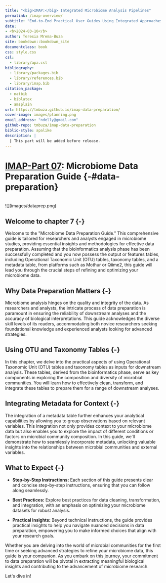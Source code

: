```yaml
--- 
title: "<big>IMAP:</big> Integrated Microbiome Analysis Pipelines"
permalink: /imap-overview/
subtitle: "End-to-End Practical User Guides Using Integrated Approaches"
date:
- <b>2024-03-10</b>
author: Teresia Mrema-Buza
site: bookdown::bookdown_site
documentclass: book
css: style.css
csl: 
  - library/apa.csl
bibliography:
  - library/packages.bib
  - library/references.bib
  - library/imap.bib
citation_package:
  - natbib
  - biblatex
  - amsplain
url: https://tmbuza.github.io/imap-data-preparation/
cover-image: images/planning.png
email_address: "ndelly@gmail.com"
github-repo: tmbuza/imap-data-preparation
biblio-style: apalike
description: |
  | This part will be added before release.
---
```





<!-- # Google fonts -->
<link rel="preconnect" href="https://fonts.googleapis.com">
<link rel="preconnect" href="https://fonts.gstatic.com" crossorigin>
<link href="https://fonts.googleapis.com/css2?family=Anton" rel="stylesheet">
<link href="https://fonts.googleapis.com/css2?family=Roboto:wght@100;300;400;500;700,900&display=swap" rel="stylesheet">
<link href="https://fonts.googleapis.com/css2?family=Oswald:wght@300;400;700&display=swap" rel="stylesheet">
<link href="https://fonts.googleapis.com/css2?family=Merriweather:wght@300;400;700&display=swap" rel="stylesheet">
<link href="https://fonts.googleapis.com/css2?family=Montserrat:wght@100;200;300;400;700&display=swap" rel="stylesheet">

<!-- # CSS -->
<link rel="stylesheet" href="https://cdnjs.cloudflare.com/ajax/libs/font-awesome/5.15.3/css/all.min.css">
<link rel="stylesheet" href="https://cdnjs.cloudflare.com/ajax/libs/animate.css/4.1.1/animate.min.css">


# <u>IMAP-Part 07</u>:  Microbiome Data Preparation Guide {-#data-preparation}

<br>
![](images/dataprep.png)
<br>

## Welcome to chapter 7 {-}

Welcome to the "Microbiome Data Preparation Guide." This comprehensive guide is tailored for researchers and analysts engaged in microbiome studies, providing essential insights and methodologies for effective data preparation. Assuming that the bioinformatics analysis phase has been successfully completed and you now possess the output or features tables, including Operational Taxonomic Unit (OTU) tables, taxonomy tables, and a metadata table, from platforms such as Mothur or Qiime2, this guide will lead you through the crucial steps of refining and optimizing your microbiome data.

## Why Data Preparation Matters {-}

Microbiome analysis hinges on the quality and integrity of the data. As researchers and analysts, the intricate process of data preparation is paramount in ensuring the reliability of downstream analyses and the accuracy of biological interpretations. This guide acknowledges the diverse skill levels of its readers, accommodating both novice researchers seeking foundational knowledge and experienced analysts looking for advanced strategies.

## Using OTU and Taxonomy Tables {-}

In this chapter, we delve into the practical aspects of using Operational Taxonomic Unit (OTU) tables and taxonomy tables as inputs for downstream analysis. These tables, derived from the bioinformatics phase, serve as key components in exploring the composition and diversity of microbial communities. You will learn how to effectively clean, transform, and integrate these tables to prepare them for a range of downstream analyses.

## Integrating Metadata for Context {-}

The integration of a metadata table further enhances your analytical capabilities by allowing you to group observations based on relevant variables. This integration not only provides context to your microbiome data but also enables you to explore the impact of different conditions or factors on microbial community composition. In this guide, we'll demonstrate how to seamlessly incorporate metadata, unlocking valuable insights into the relationships between microbial communities and external variables.

## What to Expect {-}

- **Step-by-Step Instructions:** Each section of this guide presents clear and concise step-by-step instructions, ensuring that you can follow along seamlessly.

- **Best Practices:** Explore best practices for data cleaning, transformation, and integration, with an emphasis on optimizing your microbiome datasets for robust analysis.

- **Practical Insights:** Beyond technical instructions, the guide provides practical insights to help you navigate nuanced decisions in data preparation, empowering you to make informed choices that align with your research goals.

Whether you are delving into the world of microbial communities for the first time or seeking advanced strategies to refine your microbiome data, this guide is your companion. As you embark on this journey, your commitment to data preparation will be pivotal in extracting meaningful biological insights and contributing to the advancement of microbiome research.

Let's dive in!






